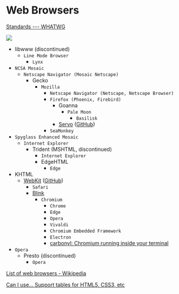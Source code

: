# Web Browsers
[Standards --- WHATWG](https://spec.whatwg.org/)

![](https://upload.wikimedia.org/wikipedia/commons/7/74/Timeline_of_web_browsers.svg)

- libwww (discontinued)
  - `Line Mode Browser`
    - `Lynx`
- `NCSA Mosaic`
  - `Netscape Navigator (Mosaic Netscape)`
    - Gecko
      - `Mozilla`
        - `Netscape Navigator (Netscape, Netscape Browser)`
        - `Firefox (Phoenix, Firebird)`
          - Goanna
            - `Pale Moon`
              - `Basilisk`
          - [Servo](https://servo.org/) ([GitHub](https://github.com/servo/servo))
        - `SeaMonkey`
- `Spyglass Enhanced Mosaic`
  - `Internet Explorer`
    - Trident (MSHTML, discontinued)
      - `Internet Explorer`
      - EdgeHTML
        - `Edge`
- KHTML
  - [WebKit](https://webkit.org/) ([GitHub](https://github.com/WebKit/WebKit))
    - `Safari`
    - [Blink](https://www.chromium.org/blink/)
      - `Chromium`
        - `Chrome`
        - `Edge`
        - `Opera`
        - `Vivaldi`
        - `Chromium Embedded Framework`
        - `Electron`
        - [carbonyl: Chromium running inside your terminal](https://github.com/fathyb/carbonyl)
- `Opera`
  - Presto (discontinued)
    - `Opera`

[List of web browsers - Wikipedia](https://en.wikipedia.org/wiki/List_of_web_browsers)

[Can I use... Support tables for HTML5, CSS3, etc](https://caniuse.com/)